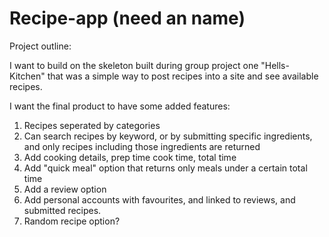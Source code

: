 # Recipe-app (need an name)

Project outline:

I want to build on the skeleton built during group project one "Hells-Kitchen" that was a simple way to post recipes into a site and see available recipes.

I want the final product to have some added features:
  1. Recipes seperated by categories
  2. Can search recipes by keyword, or by submitting specific ingredients, and only recipes including those ingredients are returned
  3. Add cooking details, prep time cook time, total time
  4. Add "quick meal" option that returns only meals under a certain total time
  5. Add a review option
  6. Add personal accounts with favourites, and linked to reviews, and submitted recipes.
  7. Random recipe option?



